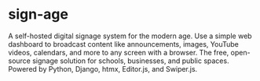 # sign-age
A self-hosted digital signage system for the modern age. Use a simple web dashboard to broadcast content like announcements, images, YouTube videos, calendars, and more to any screen with a browser. The free, open-source signage solution for schools, businesses, and public spaces. Powered by Python, Django, htmx, Editor.js, and Swiper.js.
